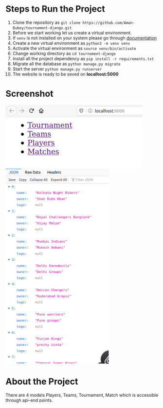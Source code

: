 # Steps to Run the Project
1. Clone the repository as `git clone https://github.com/Aman-Dubey/tournament-django.git`
2. Before we start working let us create a virtual environment.
3. If `venv` is not installed on your system please go through [documentation](https://docs.python.org/3/library/venv.html)
4. Create a new virtual environment as `python3 -m venv venv`
5. Activate the virtual environment as `source venv/bin/activate`
6. Change working directory as `cd tournament-django`
7. Install all the project dependency as `pip install -r requirements.txt`
8. Migrate all the database as `python manage.py migrate`
9. Start the server `python manage.py runserver`
10. The website is ready to be seved on **localhost:5000**

# Screenshot
![Index page](index.png)
![Team Api](teams.png)
# About the Project
There are 4 models Players, Teams, Tournament, Match which is accessible through api-end points.
